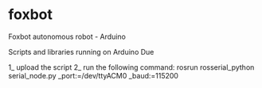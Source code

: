 # foxbot
Foxbot autonomous robot - Arduino

Scripts and libraries running on Arduino Due

1_ upload the script
2_ run the following command:
  rosrun rosserial_python serial_node.py _port:=/dev/ttyACM0 _baud:=115200
  
